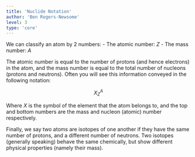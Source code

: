 ```yaml
---
title: 'Nuclide Notation'
author: 'Ben Rogers-Newsome'
level: 3
type: 'core'
---
```


We can classify an atom by 2 numbers:
	- The atomic number: $Z$
	- The mass number: $A$

The atomic number is equal to the number of protons (and hence electrons) in the atom, and the mass number is equal to the total number of nucleons (protons and neutrons). Often you will see this information conveyed in the following notation:

$$
	X^{A}_{Z}
$$

Where $X$ is the symbol of the element that the atom belongs to, and the top and bottom numbers are the mass and nucleon (atomic) number respectively.

Finally, we say two atoms are isotopes of one another if they have the same number of protons, and a different number of neutrons. Two isotopes (generally speaking) behave the same chemically, but show different physical properties (namely their mass).
